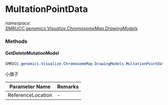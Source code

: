 ﻿# MultationPointData
_namespace: [SMRUCC.genomics.Visualize.ChromosomeMap.DrawingModels](./index.md)_





### Methods

#### GetDeleteMutationModel
```csharp
SMRUCC.genomics.Visualize.ChromosomeMap.DrawingModels.MultationPointData.GetDeleteMutationModel(System.Drawing.Point,System.Int32,System.Int32,System.Int32)
```
小旗子

|Parameter Name|Remarks|
|--------------|-------|
|ReferenceLocation|-|



